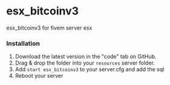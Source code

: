 # esx_bitcoinv3
esx_bitcoinv3 for fivem server esx 

### Installation
1) Download the latest version in the "code" tab on GitHub.
2) Drag & drop the folder into your `resources` server folder.
4) Add `start esx_bitcoinv3` to your server.cfg and add the sql
5) Reboot your server
